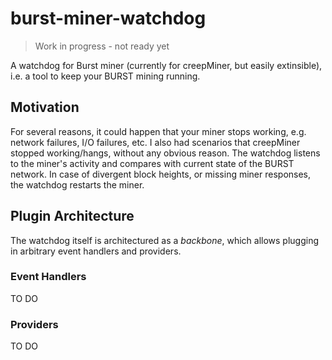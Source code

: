 # burst-miner-watchdog

> Work in progress - not ready yet

A watchdog for Burst miner (currently for creepMiner, but easily extinsible), i.e. a tool to keep your BURST mining running. 

## Motivation

For several reasons, it could happen that your miner stops working, e.g. network failures, I/O failures, etc.
I also had scenarios that creepMiner stopped working/hangs, without any obvious reason.
The watchdog listens to the miner's activity and compares with current state of the BURST network. 
In case of divergent block heights, or missing miner responses, the watchdog restarts the miner.

## Plugin Architecture

The watchdog itself is architectured as a _backbone_, which allows plugging in arbitrary event handlers and providers.

### Event Handlers

TO DO

### Providers

TO DO

